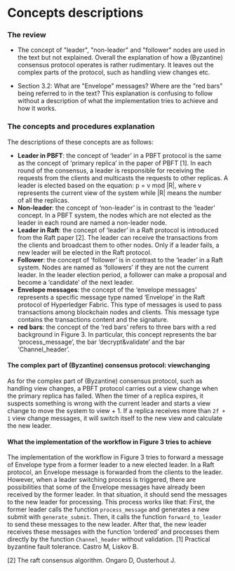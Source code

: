 # Concepts descriptions

### The review

- The concept of "leader", "non-leader" and "follower" nodes are used in the text but not explained. Overall the explanation of how a (Byzantine) consensus protocol operates is rather rudimentary. It leaves out the complex parts of the protocol, such as handling view changes etc.

- Section 3.2: What are "Envelope" messages? Where are the "red bars" being referred to in the text? This explanation is confusing to follow without a description of what the implementation tries to achieve and how it works.

### The concepts and procedures explanation

The descriptions of these concepts are as follows:

- **Leader in PBFT**: the concept of ‘leader’ in a PBFT protocol is the same as the concept of ‘primary replica’ in the paper of PBFT [1]. In each round of the consensus, a leader is responsible for receiving the requests from the clients and multicasts the requests to other replicas. A leader is elected based on the equation: p = v mod |R|, where v represents the current view of the system while |R| means the number of all the replicas.
- **Non-leader**: the concept of ‘non-leader’ is in contrast to the ‘leader’ concept. In a PBFT system, the nodes which are not elected as the leader in each round are named a non-leader node.
- **Leader in Raft**: the concept of ‘leader’ in a Raft protocol is introduced from the Raft paper [2]. The leader can receive the transactions from the clients and broadcast them to other nodes. Only if a leader fails, a new leader will be elected in the Raft protocol.
- **Follower**: the concept of ‘follower’ is in contrast to the ‘leader’ in a Raft system. Nodes are named as ‘followers’ if they are not the current leader. In the leader election period, a follower can make a proposal and become a ‘candidate’ of the next leader.
- **Envelope messages**: the concept of the ‘envelope messages’ represents a specific message type named ‘Envelope’ in the Raft protocol of Hyperledger Fabric. This type of messages is used to pass transactions among blockchain nodes and clients. This message type contains the transactions content and the signature. 
- **red bars**: the concept of the ‘red bars’ refers to three bars with a red background in Figure 3. In particular, this concept represents the bar ‘process_message’, the bar ‘decrypt&validate’ and the bar ‘Channel_header’. 

#### The complex part of (Byzantine) consensus protocol: viewchanging

As for the complex part of (Byzantine) consensus protocol, such as handling view changes, a PBFT protocol carries out a view change when the primary replica has failed. When the timer of a replica expires, it suspects something is wrong with the current leader and starts a view change to move the system to view + 1. If a replica receives more than `2f + 1` view change messages, it will switch itself to the new view and calculate the new leader. 



#### What the implementation of the workflow in Figure 3 tries to achieve

The implementation of the workflow in Figure 3 tries to forward a message of Envelope type from a former leader to a new elected leader. In a Raft protocol, an Envelope message is forwarded from the clients to the leader. However, when a leader switching process is triggered, there are possibilities that some of the Envelope messages have already been received by the former leader. In that situation, it should send the messages to the new leader for processing. This process works like that: First, the former leader calls the function `process_message` and generates a new submit with `generate_submit`. Then, it calls the function `forward_to_leader` to send these messages to the new leader. After that, the new leader receives these messages with the function ‘ordered’ and processes them directly by the function `Channel_header` without validation.
[1] Practical byzantine fault tolerance. Castro M, Liskov B. 

[2] The raft consensus algorithm. Ongaro D, Ousterhout J.
